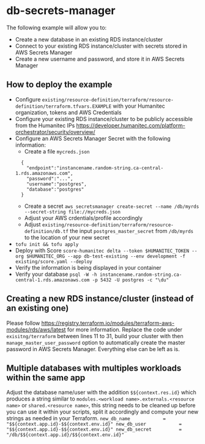 # db-secrets-manager

The following example will allow you to:

- Create a new database in an existing RDS instance/cluster
- Connect to your existing RDS instance/cluster with secrets stored in AWS Secrets Manager
- Create a new username and password, and store it in AWS Secrets Manager

## How to deploy the example
- Configure `existing/resource-definition/terraform/resource-definition/terraform.tfvars.EXAMPLE` with your Humanitec organization, tokens and AWS Credentials
- Configure your existing RDS instance/cluster to be publicly accessible from the Humanitec IPs https://developer.humanitec.com/platform-orchestrator/security/overview/
- Configure an AWS Secrets Manager Secret with the following information:
    - Create a file `mycreds.json`
    ```
      {
        "endpoint":"instancename.random-string.ca-central-1.rds.amazonaws.com",
        "password":"...",
        "username":"postgres",
        "database":"postgres"
      }
    ```
    - Create a secret `aws secretsmanager create-secret --name /db/myrds --secret-string file://mycreds.json`
    - Adjust your AWS crdentials/profile accordingly
    - Adjust `existing/resource-definition/terraform/resource-definition/db.tf` the input `postgres_master_secret` from `/db/myrds` to the location of your new secret
- `tofu init && tofu apply`
- Deploy with Score `score-humanitec delta --token $HUMANITEC_TOKEN --org $HUMANITEC_ORG --app db-test-existing --env development -f existing/score.yaml --deploy`
- Verify the information is being displayed in your container
- Verify your database `psql -W -h instancename.random-string.ca-central-1.rds.amazonaws.com -p 5432 -U postgres -c "\du"`

## Creating a new RDS instance/cluster (instead of an existing one)
Please follow https://registry.terraform.io/modules/terraform-aws-modules/rds/aws/latest for more information. Replace the code under `exisitng/terraform` between lines 11 to 31, build your cluster with then `manage_master_user_password` option to automatically create the master password in AWS Secrets Manager. Everything else can be left as is.

## Multiple databases with multiples workloads within the same app
Adjust the database name/user with the addition `$${context.res.id}` which produces a string similar to `modules.<workload name>.externals.<resource name>` or `shared.<resource name>`, this string needs to be cleaned up before you can use it within your scripts, split it accordingly and compute your new strings as needed in your Terraform.
    ```
    new_db_name            = "$${context.app.id}-$${context.env.id}"
    new_db_user            = "$${context.app.id}-$${context.env.id}"
    new_db_secret          = "/db/$${context.app.id}/$${context.env.id}"
    ```
